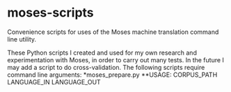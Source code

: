 # moses-scripts
Convenience scripts for uses of the Moses machine translation command line utility.

These Python scripts I created and used for my own research and experimentation with Moses, in order to carry out many tests. In the future I may add a script to do cross-validation.
The following scripts require command line arguments:
*moses_prepare.py
**USAGE: CORPUS_PATH LANGUAGE_IN LANGUAGE_OUT
